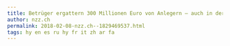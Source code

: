 ```yaml
---
title: Betrüger ergattern 300 Millionen Euro von Anlegern – auch in der Schweiz | NZZ
author: nzz.ch
permalink: 2018-02-08-nzz.ch--1829469537.html
tags: hy en es ru hy fr it zh ar fa
---
```


